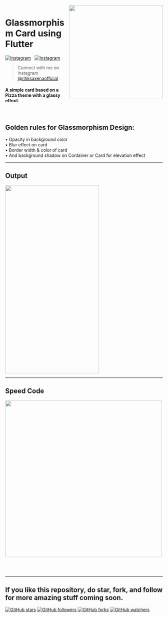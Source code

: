 <img src="https://user-images.githubusercontent.com/62079355/124397520-d7e04c80-dd2d-11eb-90ed-264159f7f99a.PNG" align="right" style: height=300 width=300/>

# Glassmorphism Card using Flutter <br> 
[![Instagram](https://img.shields.io/twitter/url?label=%40ritiksaxenaofficial&logo=Instagram&style=social&url=https%3A%2F%2Fwww.instagram.com%2Fritiksaxenaofficial%2F)](https://www.instagram.com/ritiksaxenaofficial/)
&nbsp;
[![Instagram](https://img.shields.io/twitter/url?label=%40ultimateflutter&logo=Instagram&style=social&url=https%3A%2F%2Fwww.instagram.com%2Fultimateflutter%2F)](https://www.instagram.com/ultimateflutter/)

> Connect with me on Instagram <a href='https://www.instagram.com/ritiksaxenaofficial/'>@ritiksaxenaofficial</a>

#### A simple card based on a Pizza theme with a glassy effect.
<br>

## Golden rules for Glassmorphism Design:
<span>&#8226;</span> Opacity in background color <br>
<span>&#8226;</span> Blur effect on card <br>
<span>&#8226;</span> Border width & color of card <br>
<span>&#8226;</span> And background shadow on Container or Card for elevation effect <br>

---
## Output
<img src="https://user-images.githubusercontent.com/62079355/124397187-22f96000-dd2c-11eb-8d14-fb74b5f06361.PNG" height=600, width=300>


---
## Speed Code
<img src="https://user-images.githubusercontent.com/62079355/124396976-8edac900-dd2a-11eb-95ae-165e17094f04.gif" height=500, width=500>

<br><br>

---
If you like this repository, do star, fork, and follow for more amazing stuff coming soon.
---
[![GitHub stars](https://img.shields.io/github/stars/Ritik-Saxena/Design_to_Code-Flutter?style=social)](https://github.com/Ritik-Saxena/ultimateflutter)
[![GitHub followers](https://img.shields.io/github/followers/Ritik-Saxena?label=Followers&style=social)](https://github.com/Ritik-Saxena?tab=followers)
[![GitHub forks](https://img.shields.io/github/forks/Ritik-Saxena/ultimateflutter?style=social)](https://github.com/Ritik-Saxena/ultimateflutter)
[![GitHub watchers](https://img.shields.io/github/watchers/Ritik-Saxena/ultimateflutter?style=social)](https://github.com/Ritik-Saxena/ultimateflutter)
